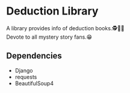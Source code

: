 # Deduction Library
A library provides info of deduction books.🕵️️🕵️‍♂️  
Devote to all mystery story fans.😁
## Dependencies
- Django
- requests
- BeautifulSoup4
